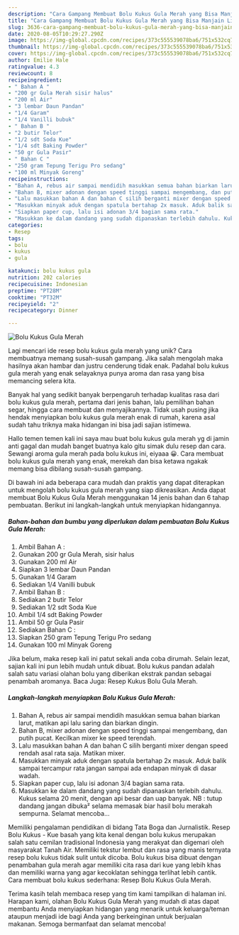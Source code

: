 ```yaml
---
description: "Cara Gampang Membuat Bolu Kukus Gula Merah yang Bisa Manjain Lidah"
title: "Cara Gampang Membuat Bolu Kukus Gula Merah yang Bisa Manjain Lidah"
slug: 3636-cara-gampang-membuat-bolu-kukus-gula-merah-yang-bisa-manjain-lidah
date: 2020-08-05T10:29:27.290Z
image: https://img-global.cpcdn.com/recipes/373c555539078ba6/751x532cq70/bolu-kukus-gula-merah-foto-resep-utama.jpg
thumbnail: https://img-global.cpcdn.com/recipes/373c555539078ba6/751x532cq70/bolu-kukus-gula-merah-foto-resep-utama.jpg
cover: https://img-global.cpcdn.com/recipes/373c555539078ba6/751x532cq70/bolu-kukus-gula-merah-foto-resep-utama.jpg
author: Emilie Hale
ratingvalue: 4.3
reviewcount: 8
recipeingredient:
- " Bahan A "
- "200 gr Gula Merah sisir halus"
- "200 ml Air"
- "3 lembar Daun Pandan"
- "1/4 Garam"
- "1/4 Vanilli bubuk"
- " Bahan B "
- "2 butir Telor"
- "1/2 sdt Soda Kue"
- "1/4 sdt Baking Powder"
- "50 gr Gula Pasir"
- " Bahan C "
- "250 gram Tepung Terigu Pro sedang"
- "100 ml Minyak Goreng"
recipeinstructions:
- "Bahan A, rebus air sampai mendidih masukkan semua bahan biarkan larut, matikan api lalu saring dan biarkan dingin."
- "Bahan B, mixer adonan dengan speed tinggi sampai mengembang, dan putih pucat. Kecilkan mixer ke speed terendah."
- "Lalu masukkan bahan A dan bahan C silih berganti mixer dengan speed rendah asal rata saja. Matikan mixer."
- "Masukkan minyak aduk dengan spatula bertahap 2x masuk. Aduk balik sampai tercampur rata jangan sampai ada endapan minyak di dasar wadah."
- "Siapkan paper cup, lalu isi adonan 3/4 bagian sama rata."
- "Masukkan ke dalam dandang yang sudah dipanaskan terlebih dahulu. Kukus selama 20 menit, dengan api besar dan uap banyak. NB : tutup dandang jangan dibuka² selama memasak biar hasil bolu merakah sempurna. Selamat mencoba..."
categories:
- Resep
tags:
- bolu
- kukus
- gula

katakunci: bolu kukus gula 
nutrition: 202 calories
recipecuisine: Indonesian
preptime: "PT28M"
cooktime: "PT32M"
recipeyield: "2"
recipecategory: Dinner

---
```



![Bolu Kukus Gula Merah](https://img-global.cpcdn.com/recipes/373c555539078ba6/751x532cq70/bolu-kukus-gula-merah-foto-resep-utama.jpg)

Lagi mencari ide resep bolu kukus gula merah yang unik? Cara membuatnya memang susah-susah gampang. Jika salah mengolah maka hasilnya akan hambar dan justru cenderung tidak enak. Padahal bolu kukus gula merah yang enak selayaknya punya aroma dan rasa yang bisa memancing selera kita.

Banyak hal yang sedikit banyak berpengaruh terhadap kualitas rasa dari bolu kukus gula merah, pertama dari jenis bahan, lalu pemilihan bahan segar, hingga cara membuat dan menyajikannya. Tidak usah pusing jika hendak menyiapkan bolu kukus gula merah enak di rumah, karena asal sudah tahu triknya maka hidangan ini bisa jadi sajian istimewa.

Hallo temen temen kali ini saya mau buat bolu kukus gula merah yg di jamin anti gagal dan mudah banget buatnya kalo gitu simak dulu resep dan cara. Sewangi aroma gula merah pada bolu kukus ini, eiyaaa 😀. Cara membuat bolu kukus gula merah yang enak, merekah dan bisa ketawa ngakak memang bisa dibilang susah-susah gampang.


Di bawah ini ada beberapa cara mudah dan praktis yang dapat diterapkan untuk mengolah bolu kukus gula merah yang siap dikreasikan. Anda dapat membuat Bolu Kukus Gula Merah menggunakan 14 jenis bahan dan 6 tahap pembuatan. Berikut ini langkah-langkah untuk menyiapkan hidangannya.

<!--inarticleads1-->

##### Bahan-bahan dan bumbu yang diperlukan dalam pembuatan Bolu Kukus Gula Merah:

1. Ambil  Bahan A :
1. Gunakan 200 gr Gula Merah, sisir halus
1. Gunakan 200 ml Air
1. Siapkan 3 lembar Daun Pandan
1. Gunakan 1/4 Garam
1. Sediakan 1/4 Vanilli bubuk
1. Ambil  Bahan B :
1. Sediakan 2 butir Telor
1. Sediakan 1/2 sdt Soda Kue
1. Ambil 1/4 sdt Baking Powder
1. Ambil 50 gr Gula Pasir
1. Sediakan  Bahan C :
1. Siapkan 250 gram Tepung Terigu Pro sedang
1. Gunakan 100 ml Minyak Goreng


Jika belum, maka resep kali ini patut sekali anda coba dirumah. Selain lezat, sajian kali ini pun lebih mudah untuk dibuat. Bolu kukus pandan adalah salah satu variasi olahan bolu yang diberikan ekstrak pandan sebagai penambah aromanya. Baca Juga: Resep Kukus Bolu Gula Merah. 

<!--inarticleads2-->

##### Langkah-langkah menyiapkan Bolu Kukus Gula Merah:

1. Bahan A, rebus air sampai mendidih masukkan semua bahan biarkan larut, matikan api lalu saring dan biarkan dingin.
1. Bahan B, mixer adonan dengan speed tinggi sampai mengembang, dan putih pucat. Kecilkan mixer ke speed terendah.
1. Lalu masukkan bahan A dan bahan C silih berganti mixer dengan speed rendah asal rata saja. Matikan mixer.
1. Masukkan minyak aduk dengan spatula bertahap 2x masuk. Aduk balik sampai tercampur rata jangan sampai ada endapan minyak di dasar wadah.
1. Siapkan paper cup, lalu isi adonan 3/4 bagian sama rata.
1. Masukkan ke dalam dandang yang sudah dipanaskan terlebih dahulu. Kukus selama 20 menit, dengan api besar dan uap banyak. NB : tutup dandang jangan dibuka² selama memasak biar hasil bolu merakah sempurna. Selamat mencoba...


Memiliki pengalaman pendidikan di bidang Tata Boga dan Jurnalistik. Resep Bolu Kukus - Kue basah yang kita kenal dengan bolu kukus merupakan salah satu cemilan tradisional Indonesia yang merakyat dan digemari oleh masyarakat Tanah Air. Memiliki tekstur lembut dan rasa yang manis ternyata resep bolu kukus tidak sulit untuk dicoba. Bolu kukus bisa dibuat dengan penambahan gula merah agar memiliki cita rasa dari kue yang lebih khas dan memiliki warna yang agar kecoklatan sehingga terlihat lebih cantik. Cara membuat bolu kukus sederhana: Resep Bolu Kukus Gula Merah. 

Terima kasih telah membaca resep yang tim kami tampilkan di halaman ini. Harapan kami, olahan Bolu Kukus Gula Merah yang mudah di atas dapat membantu Anda menyiapkan hidangan yang menarik untuk keluarga/teman ataupun menjadi ide bagi Anda yang berkeinginan untuk berjualan makanan. Semoga bermanfaat dan selamat mencoba!
